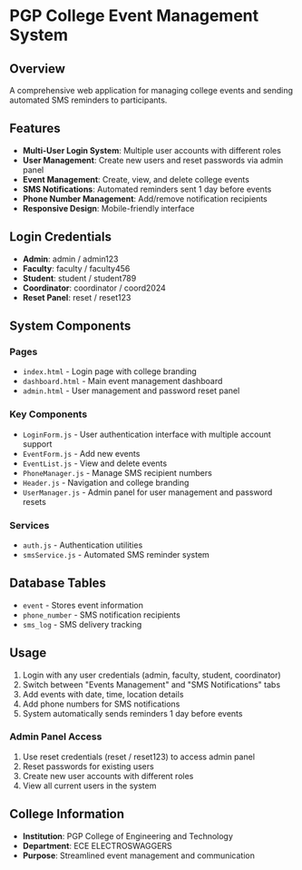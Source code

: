 # PGP College Event Management System

## Overview
A comprehensive web application for managing college events and sending automated SMS reminders to participants.

## Features
- **Multi-User Login System**: Multiple user accounts with different roles
- **User Management**: Create new users and reset passwords via admin panel
- **Event Management**: Create, view, and delete college events
- **SMS Notifications**: Automated reminders sent 1 day before events
- **Phone Number Management**: Add/remove notification recipients
- **Responsive Design**: Mobile-friendly interface

## Login Credentials
- **Admin**: admin / admin123
- **Faculty**: faculty / faculty456  
- **Student**: student / student789
- **Coordinator**: coordinator / coord2024
- **Reset Panel**: reset / reset123

## System Components

### Pages
- `index.html` - Login page with college branding
- `dashboard.html` - Main event management dashboard
- `admin.html` - User management and password reset panel

### Key Components
- `LoginForm.js` - User authentication interface with multiple account support
- `EventForm.js` - Add new events
- `EventList.js` - View and delete events
- `PhoneManager.js` - Manage SMS recipient numbers
- `Header.js` - Navigation and college branding
- `UserManager.js` - Admin panel for user management and password resets

### Services
- `auth.js` - Authentication utilities
- `smsService.js` - Automated SMS reminder system

## Database Tables
- `event` - Stores event information
- `phone_number` - SMS notification recipients
- `sms_log` - SMS delivery tracking

## Usage
1. Login with any user credentials (admin, faculty, student, coordinator)
2. Switch between "Events Management" and "SMS Notifications" tabs
3. Add events with date, time, location details
4. Add phone numbers for SMS notifications
5. System automatically sends reminders 1 day before events

### Admin Panel Access
1. Use reset credentials (reset / reset123) to access admin panel
2. Reset passwords for existing users
3. Create new user accounts with different roles
4. View all current users in the system

## College Information
- **Institution**: PGP College of Engineering and Technology
- **Department**: ECE ELECTROSWAGGERS
- **Purpose**: Streamlined event management and communication